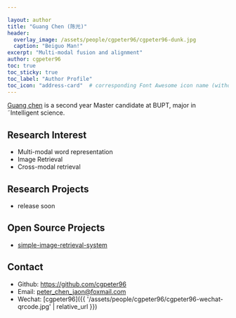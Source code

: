 ```yaml
---

layout: author
title: "Guang Chen (陈光)"
header:
  overlay_image: /assets/people/cgpeter96/cgpeter96-dunk.jpg
  caption: "Beiguo Man!"
excerpt: "Multi-modal fusion and alignment"
author: cgpeter96
toc: true
toc_sticky: true
toc_label: "Author Profile"
toc_icon: "address-card"  # corresponding Font Awesome icon name (without fa prefix)
---
```


[Guang chen]() is a second year Master candidate at BUPT, major in ˜Intelligent science. 

## Research Interest

- Multi-modal word representation
- Image Retrieval
- Cross-modal retrieval

## Research Projects
- release soon

## Open Source Projects

- [simple-image-retrieval-system](https://github.com/cgpeter96/simple-image-retrieval-system)


## Contact

- Github: <https://github.com/cgpeter96>
- Email: <peter_chen_jaon@foxmail.com>
- Wechat: [cgpeter96]({{ '/assets/people/cgpeter96/cgpeter96-wechat-qrcode.jpg' | relative_url }})
